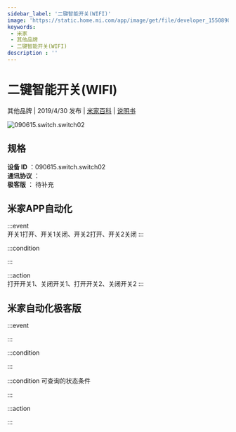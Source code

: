 ```yaml
---
sidebar_label: '二键智能开关(WIFI)'
image: 'https://static.home.mi.com/app/image/get/file/developer_15508904032oguaz9o.png'
keywords: 
 - 米家
 - 其他品牌
 - 二键智能开关(WIFI)
description : ''
---
```

# 二键智能开关(WIFI)

其他品牌 | 2019/4/30 发布 | [米家百科](https://home.mi.com/webapp/content/baike/product/index.html?model=090615.switch.switch02) | [说明书](https://home.mi.com/views/introduction.html?model=090615.switch.switch02&region=cn)

![090615.switch.switch02](https://static.home.mi.com/app/image/get/file/developer_15508904032oguaz9o.png)

## 规格  
> 
**设备 ID** ：090615.switch.switch02  
**通讯协议** ：  
**极客版**  ： 待补充 


## 米家APP自动化  

:::event  
开关1打开、开关1关闭、开关2打开、开关2关闭
:::

:::condition  

:::

:::action   
打开开关1、关闭开关1、打开开关2、关闭开关2
:::

## 米家自动化极客版  

:::event  

:::

:::condition  

:::

:::condition 可查询的状态条件  

:::

:::action  

:::

        
